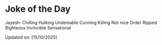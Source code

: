 # Joke of the Day

<!-- #joke -->
Jayesh: Chilling Hulking Undeniable Cunning Killing Not nice Order Ripped Righteous Invincible Sensational

Updated on: [15/10/2025]
<!-- #jokeEnd -->